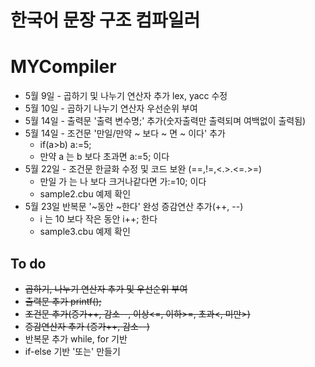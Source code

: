 # 한국어 문장 구조 컴파일러
# MYCompiler
- 5월 9일 - 곱하기 및 나누기 연산자 추가 lex, yacc 수정
- 5월 10일 - 곱하기 나누기 연산자 우선순위 부여
- 5월 14일 - 출력문 '출력 변수명;' 추가(숫자출력만 출력되며 여백없이 출력됨)
- 5월 14일 - 조건문 '만일/만약 ~ 보다 ~ 면 ~ 이다' 추가
  - if(a>b) a:=5;
  - 만약 a 는 b 보다 초과면 a:=5; 이다
- 5월 22일 - 조건문 한글화 수정 및 코드 보완 (==,!=,<.>.<=.>=)
  - 만일 가 는 나 보다 크거나같다면 가:=10; 이다
  - sample2.cbu 예제 확인
- 5월 23일 반복문 '~동안 ~한다' 완성 증감연산 추가(++, --)
  - i 는 10 보다 작은 동안 i++; 한다
  - sample3.cbu 예제 확인
## To do 
- ~~곱하기, 나누기 연산자 추가 및 우선순위 부여~~
- ~~출력문 추가 printf();~~
- ~~조건문 추가(증가++, 감소--, 이상<=, 이하>=, 초과<, 미만>)~~
- ~~증감연산자 추가 (증가++, 감소--)~~
- 반복문 추가 while, for 기반
- if-else 기반 '또는' 만들기
